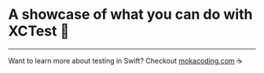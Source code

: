# A showcase of what you can do with XCTest :hammer:

---

Want to learn more about testing in Swift? Checkout [mokacoding.com](https://www.mokacoding.com) :coffee:
